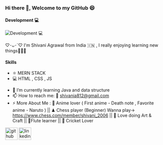 ###  Hi there 👋, Welcome to my GitHub 😄
#### Development 💻
![Development 💻](https://media.licdn.com/dms/image/D4D16AQFL9S2zG_zmzg/profile-displaybackgroundimage-shrink_350_1400/0/1681217514515?e=1718236800&v=beta&t=AFqK0DVHsjxLYPp_F-NDTHGjyi-e2qZ2eDXHfiWmX2w)

♡･ᴗ･`♡ I'm Shivani Agrawal from India &#x1F1EE;&#x1F1F3; , I really enjoying learning new things💫🦋🧿

#### Skills
* ⚛ MERN STACK
* 💻 HTML , CSS , JS

- 🌱 I’m currently learning Java and data structure 
- 📫 How to reach me: 📧 shivania812@gmail.com 
- ⚡ More About Me : 🎦 Anime lover ( First anime - Death note , Favorite anime - Naruto ) || ♟ Chess player (Beginner) Wanna play-> https://www.chess.com/member/shivani_2006 || 🎨 Love doing Art & Craft || 🪈Flute learner || 🏏 Cricket Lover 


[<img src='https://cdn.jsdelivr.net/npm/simple-icons@3.0.1/icons/github.svg' alt='github' height='40'>](https://github.com/shivani-data)  [<img src='https://cdn.jsdelivr.net/npm/simple-icons@3.0.1/icons/linkedin.svg' alt='linkedin' height='40'>](https://www.linkedin.com/in/shivani-agrawal-74228a1a7//) 

